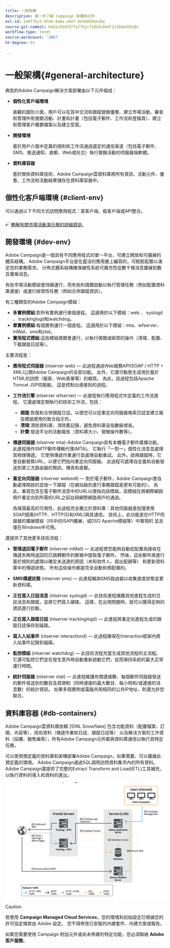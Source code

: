```yaml
---
title: 一般架構
description: 進一步了解 Campaign 架構和元件
exl-id: 1d9ff6c5-974d-4a8a-a0d7-641685bbe26e
source-git-commit: 6de5c93453ffa7761cf185dcbb9f1210abd26a0c
workflow-type: tm+mt
source-wordcount: '1067'
ht-degree: 6%

---
```


# 一般架構{#general-architecture}

典型的Adobe Campaign解決方案部署由以下元件組成：

* **個性化客戶端環境**

   直觀的圖形介面，用戶可以在其中交流和跟蹤營銷優惠、建立市場活動、審查和管理所有營銷活動、計畫和計畫（包括電子郵件、工作流和登錄頁）、建立和管理客戶概要檔案以及建立受眾。

* **開發環境**

   基於用戶介面中定義的規則和工作流通過選定的通信渠道（包括電子郵件、SMS、推送通知、直郵、Web或社交）執行營銷活動的伺服器端軟體。

* **資料庫容器**

   基於關係資料庫技術，Adobe Campaign雲資料庫將所有資訊、活動元件、優惠、工作流和活動結果儲存在資料庫容器中。

## 個性化客戶端環境 {#client-env}

可以通過以下不同方式訪問應用程式：富客戶端、瘦客戶端或API整合。

![](../assets/do-not-localize/glass.png) [瞭解有關市場活動演示層的詳細資訊](../start/ac-components.md)。

## 開發環境 {#dev-env}

Adobe Campaign是一個具有不同應用程式的單一平台，可建立開放和可擴展的體系結構。 Adobe Campaign平台是在靈活的應用層上編寫的，可輕鬆配置以滿足您的業務需求。 分佈式體系結構確保線性系統可擴充性從數千條消息擴展到數百萬條消息。

有些市場活動模組會持續運行，而有些則偶爾啟動以執行管理任務（例如配置資料庫連接）或運行經常性任務（例如合併跟蹤資訊）。

有三種類型的Adobe Campaign模組：

* **多實例模組**:對所有實例運行單個進程。 這適用於以下模組：web 、 syslogd 、 trackinglogd和watchdog。
* **單實例模組**:每個實例運行一個進程。 這適用於以下模組：mta、wfserver、inMail、sms和stat。
* **實用程式模組**:這些模組偶爾會運行，以執行偶爾或經常的操作（清理、配置、下載跟蹤日誌等）。

主要流程是：

* **應用程式伺服器** (nlserver web) — 此過程通過Web服務API(SOAP / HTTP + XML)公開Adobe Campaign的全部功能。 此外，它還可動態生成用於基於HTML的訪問（報表、Web表單等）的網頁。 為此，該過程包括Apache Tomcat JSP伺服器。 這是控制台連接到的過程。

* **工作流引擎** (nlserver wfserver) — 此進程執行應用程式中定義的工作流進程。 它還處理定期執行的技術工作流，包括：

   * **跟蹤**:恢復和合併跟蹤日誌，以便您可以從重定向伺服器檢索日誌並建立報告模組使用的聚合指示符。
   * **清理**:清除資料庫，清除舊記錄，避免資料庫呈指數級增長。
   * **計費**:發送平台的活動報告（資料庫大小、營銷操作數等）。

* **傳遞伺服器** (nlserver mta)-Adobe Campaign具有本機電子郵件廣播功能。 此進程用作SMTP郵件傳輸代理(MTA)。 它執行「一對一」個性化消息並處理其物理傳遞。 它使用傳遞作業運行並處理自動重試。 此外，啟用跟蹤時，它會自動替換URL，以便它們指向重定向伺服器。 此過程可處理自定義和自動發送到第三方路由器的簡訊、傳真和直郵。

* **重定向伺服器** (nlserver webmdl) — 對於電子郵件，Adobe Campaign會自動處理開啟的並按一下跟蹤（在網站級別進行事務跟蹤是更有可能的）。 為此，重寫包含在電子郵件消息中的URL以便指向該模組，該模組在將網際網路用戶重定向到所需的URL之前註冊網際網路用戶的通過。

   為保證最高的可用性，此過程完全獨立於資料庫：其他伺服器進程僅使用SOAP調用(HTTP、HTTP(S)和XML)與其通信。 技術上，此功能是在HTTP伺服器的擴展模組（IIS中的ISAPI擴展，或DSO Apache模組等）中實現的 並且僅在Windows中可用。

還提供了其他更多技術流程：

* **管理退回電子郵件** (nlserver inMail) — 此過程使您能夠自動從配置為接收在傳遞失敗時返回的已跳轉郵件的郵箱中提取電子郵件。 然後，這些郵件將進行基於規則的處理以確定未送達的原因（未知收件人、超出配額等） 和更新資料庫中的傳遞狀態。 所有這些操作都是完全自動和預配置的。

* **SMS傳遞狀態** (nlserver sms) — 此進程輪詢SMS路由器以收集進度狀態並更新資料庫。

* **正在寫入日誌消息** (nlserver syslogd) — 此技術進程捕獲其他進程生成的日誌消息和跟蹤，並將它們寫入硬碟。 這樣，在出現問題時，就可以獲得足夠的資訊進行診斷。

* **正在寫入跟蹤日誌** (nlserver trackinglogd) — 此進程將重定向進程生成的跟蹤日誌保存到磁碟。

* **寫入入站事件** (nlserver interactiond) — 此過程確保在Interaction框架內將入站事件記錄到磁碟。

* **監控模組** (nlserver watchdog) — 此技術流程充當生成其他流程的主流程。 它還可監控它們並在發生意外時自動重新啟動它們，從而保持系統的最大正常運行時間。

* **統計伺服器** (nlserver stat) — 此進程維護有關連接數、每個郵件伺服器發送的郵件發送到的數目及其限制（同時連接的最大數目、每小時和/或連接的消息數）的統計資訊。 如果多個實例或電腦共用相同的公共IP地址，則還允許您聯合。

## 資料庫容器 {#db-containers}

Adobe Campaign雲資料庫依賴 [!DNL Snowflake] 包含功能資料（配置檔案、訂閱、內容等）、技術資料（傳遞作業和日誌、跟蹤日誌等） 以及解決方案的工作資料（採購、銷售線索），所有Adobe Campaign元件都與資料庫通信以執行其特定任務。

可以使用預定義的資料庫和架構部署Adobe Campaign，如果需要，可以擴展此預定義的環境。 Adobe Campaign通過SQL調用訪問資料集市內的所有資料。 Adobe Campaign還提供了完整的Extract Transform and Load(ETL)工具補充，以執行資料的導入和資料的進出。

![](assets/data-flow-diagram.png)


>[!CAUTION]
>
>若使用 **Campaign Managed Cloud Services**，您的環境和初始設定已根據您的許可協定條款由 Adobe 設定。 您不得修改已安裝的內建套件、內建方案或報告。
>
>如果您需要使用 Campaign 附加元件或尚未佈建的特定功能，您必須聯絡 **Adobe 客戶服務**。